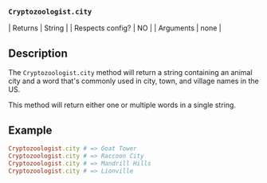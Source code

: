 ### `Cryptozoologist.city`

| Returns | String |
| Respects config? | NO |
| Arguments | none |

## Description

The `Cryptozoologist.city` method will return a string containing an animal city and a word that's commonly used in city, town, and village names in the US.

This method will return either one or multiple words in a single string.

## Example

```ruby
Cryptozoologist.city # => Goat Tower
Cryptozoologist.city # => Raccoon City
Cryptozoologist.city # => Mandrill Hills
Cryptozoologist.city # => Lionville
```
